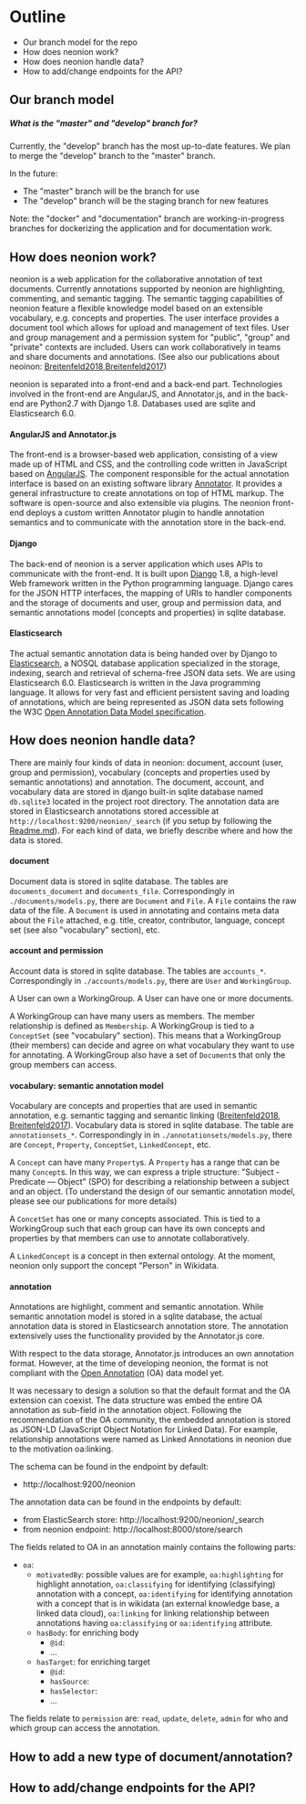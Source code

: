 # Outline

* Our branch model for the repo
* How does neonion work?
* How does neonion handle data?
* How to add/change endpoints for the API?

## Our branch model

##### What is the "master" and "develop" branch for?

Currently, the "develop" branch has the most up-to-date features.
We plan to merge the "develop" branch to the "master" branch.

In the future:

* The "master" branch will be the branch for use
* The "develop" branch will be the staging branch for new features

Note: the "docker" and "documentation" branch are working-in-progress branches for dockerizing the application and for documentation work.

## How does neonion work?

neonion is a web application for the collaborative annotation of text documents.
Currently annotations supported by neonion are highlighting, commenting, and semantic tagging.
The semantic tagging capabilities of neonion feature a flexible knowledge model based on an extensible vocabulary, e.g. concepts and properties.
The user interface provides a document tool which allows for upload and management of text files. User and group management and a permission system for "public", "group” and "private" contexts are included. Users can work collaboratively in teams and share documents and annotations. (See also our publications about neoinon: [Breitenfeld2018],[Breitenfeld2017])

neonion is separated into a front-end and a back-end part.
Technologies involved in the front-end are AngularJS, and Annotator.js, and in the back-end are Python2.7 with Django 1.8. Databases used are sqlite and Elasticsearch 6.0.

#### AngularJS and Annotator.js

The front-end is a browser-based web application, consisting of a view made up of HTML and CSS, and the controlling code written in JavaScript based on [AngularJS](https://angularjs.org/). The component responsible for the actual annotation interface is based on an existing software library [Annotator](https://github.com/openannotation/annotator/). It provides a general infrastructure to create annotations on top of HTML markup. The software is open-source and also extensible via plugins. The neonion front-end deploys a custom written Annotator plugin to handle annotation semantics and to communicate with the annotation store in the back-end.

#### Django

The back-end of neonion is a server application which uses APIs to communicate with the front-end. It is built upon [Django](https://www.djangoproject.com/) 1.8, a high-level Web framework written in the Python programming language.
Django cares for the JSON HTTP interfaces, the mapping of URIs to handler components and the storage of documents and user, group and permission data, and semantic annotations model (concepts and properties) in sqlite database.

#### Elasticsearch

The actual semantic annotation data is being handed over by Django to [Elasticsearch](https://www.elastic.co/), a NOSQL database application specialized in the storage, indexing, search and retrieval of schema-free JSON data sets. We are using Elasticsearch 6.0.
Elasticsearch is written in the Java programming language. It allows for very fast and efficient persistent saving and loading of annotations, which are being represented as JSON data sets following the W3C [Open Annotation Data Model specification](http://www.openannotation.org/spec/core/).

## How does neonion handle data?

There are mainly four kinds of data in neonion: document, account (user, group and permission), vocabulary (concepts and properties used by semantic annotations) and annotation. The document, account, and vocabulary data are stored in django built-in sqlite database named `db.sqlite3` located in the project root directory. The annotation data are stored in Elasticsearch annotations stored accessible at `http://localhost:9200/neonion/_search` (if you setup by following the [Readme.md](Readme.md)).
For each kind of data, we briefly describe where and how the data is stored.

#### document

Document data is stored in sqlite database. The tables are `documents_document` and `documents_file`. Correspondingly in `./documents/models.py`, there are `Document` and `File`. A `File` contains the raw data of the file. A `Document` is used in annotating and contains meta data about the `File` attached, e.g. title, creator, contributor, language, concept set (see also "vocabulary" section), etc.

#### account and permission

Account data is stored in sqlite database. The tables are `accounts_*`. Correspondingly in `./accounts/models.py`, there are `User` and `WorkingGroup`.

A User can own a WorkingGroup. A User can have one or more documents.

A WorkingGroup can have many users as members. The member relationship is defined as `Membership`. A WorkingGroup is tied to a `ConceptSet` (see "vocabulary" section). This means that a WorkingGroup (their members) can decide and agree on what vocabulary they want to use for annotating.
A WorkingGroup also have a set of `Document`s that only the group members can access.

#### vocabulary: semantic annotation model

Vocabulary are concepts and properties that are used in semantic annotation, e.g. semantic tagging and semantic linking ([Breitenfeld2018], [Breitenfeld2017]).
Vocabulary data is stored in sqlite database. The table are `annotationsets_*`.
Correspondingly in in `./annotationsets/models.py`, there are `Concept`, `Property`, `ConceptSet`, `LinkedConcept`, etc.

A `Concept` can have many `Property`s. A `Property` has a range that can be many `Concept`s.
In this way, we can express a triple structure: "Subject - Predicate — Object" (SPO) for describing a relationship between a subject and an object.
(To understand the design of our semantic annotation model, please see our publications for more details)

A `ConcetSet` has one or many concepts associated. This is tied to a WorkingGroup such that each group can have its own concepts and properties by that members can use to annotate collaboratively.

A `LinkedConcept` is a concept in then external ontology. At the moment, neonion only support the concept "Person" in Wikidata.

#### annotation

Annotations are highlight, comment and semantic annotation.
While semantic annotation model is stored in a sqlite database, the actual annotation data is stored in Elasticsearch annotation store.
The annotation extensively uses the functionality provided by the Annotator.js core.

With respect to the data storage, Annotator.js introduces an own annotation format.
However, at the time of developing neonion, the format is not compliant with the [Open Annotation](http://www.openannotation.org/spec/core/) (OA) data model yet.

It was necessary to design a solution so that the default format and the OA extension can coexist.
The data structure was embed the entire OA annotation as sub-field in the annotation object.
Following the recommendation of the OA community, the embedded annotation is stored as JSON-LD (JavaScript Object Notation for Linked Data). For example, relationship annotations were named as Linked Annotations in neonion due to the motivation oa:linking.

The schema can be found in the endpoint by default:

* http://localhost:9200/neonion

The annotation data can be found in the endpoints by default:

* from ElasticSearch store:
  http://localhost:9200/neonion/_search
* from neonion endpoint:
  http://localhost:8000/store/search

The fields related to OA in an annotation mainly contains the following parts:

* `oa`:
  * `motivatedBy`: possible values are for example, `oa:highlighting` for highlight annotation, `oa:classifying` for identifying (classifying) annotation with a concept, `oa:identifying` for identifying annotation with a concept that is in wikidata (an external knowledge base, a linked data cloud), `oa:linking` for linking relationship between annotations having `oa:classifying` or `oa:identifying` attribute.
  * `hasBody`: for enriching body
    * `@id`:
    * ...
  * `hasTarget`: for enriching target
    * `@id`:
    * `hasSource`:
    * `hasSelector`:
    * ...

The fields relate to `permission` are:
`read`, `update`, `delete`, `admin` for who and which group can access the annotation.

## How to add a new type of document/annotation?

## How to add/change endpoints for the API?

[breitenfeld2018]: https://www.degruyter.com/view/j/icom.2018.17.issue-1/icom-2018-0005/icom-2018-0005.xml?intcmp=trendmd
[breitenfeld2017]: https://dl.gi.de/bitstream/handle/20.500.12116/3264/2017_MCI_231.pdf?sequence=1&isAllowed=y
